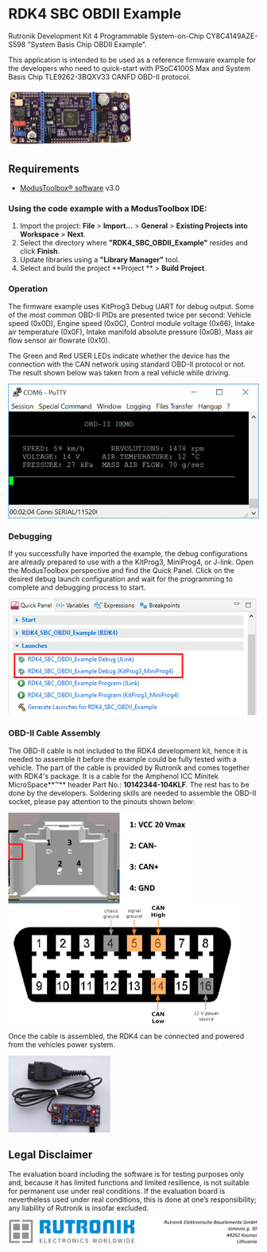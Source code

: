 # RDK4 SBC OBDII Example

Rutronik Development Kit 4 Programmable System-on-Chip CY8C4149AZE-S598 "System Basis Chip OBDII Example". 

This application is intended to be used as a reference firmware example for the developers who need to quick-start with PSoC4100S Max and System Basis Chip TLE9262-3BQXV33 CANFD OBD-II protocol.

 <img src="images/rdk4_top.jpg" style="zoom:25%;" />

## Requirements

- [ModusToolbox® software](https://www.infineon.com/cms/en/design-support/tools/sdk/modustoolbox-software/) v3.0

### Using the code example with a ModusToolbox IDE:

1. Import the project: **File** > **Import...** > **General** > **Existing Projects into Workspace** > **Next**.
2. Select the directory where **"RDK4_SBC_OBDII_Example"** resides and click  **Finish**.
3. Update libraries using  a **"Library Manager"** tool.
4. Select and build the project **Project ** > **Build Project**.

### Operation

The firmware example uses KitProg3 Debug UART for debug output. Some of the most common OBD-II PIDs are presented twice per second: Vehicle speed (0x0D), Engine speed (0x0C), Control module voltage (0x66), Intake air temperature (0x0F), Intake manifold absolute pressure (0x0B), Mass air flow sensor air flowrate (0x10). 

The Green and Red USER LEDs indicate whether the device has the connection with the CAN network using standard OBD-II  protocol or not. The result shown below was taken from a real vehicle while driving. 

<img src="images/debug_output.png" style="zoom:100%;" />

### Debugging

If you successfully have imported the example, the debug configurations are already prepared to use with a the KitProg3, MiniProg4, or J-link. Open the ModusToolbox perspective and find the Quick Panel. Click on the desired debug launch configuration and wait for the programming to complete and debugging process to start.

<img src="images/debug_launch.png" style="zoom:100%;" />

### OBD-II Cable Assembly

The OBD-II cable is not included to the RDK4 development kit, hence it is needed to assemble it before the example could be fully tested with a vehicle. The part of the cable is provided by Rutronik and comes together with RDK4's package. It is a cable for the Amphenol ICC Minitek MicroSpace**™** header Part No.: **10142344-104KLF**. The rest has to be done by the developers. Soldering skills are needed to assemble the OBD-II socket, please pay attention to the pinouts shown below:

<img src="images/CAN_pinout.png" style="zoom:70%;" /> <img src="images/obd2_socket.png" style="zoom:50%;" />

Once the cable is assembled, the RDK4 can be connected and powered from the vehicles power system.  

<img src="images/obd2_cable.jpg" style="zoom:20%;" />

## Legal Disclaimer

The evaluation board including the software is for testing purposes only and, because it has limited functions and limited resilience, is not suitable for permanent use under real conditions. If the evaluation board is nevertheless used under real conditions, this is done at one’s responsibility; any liability of Rutronik is insofar excluded. 

<img src="images/rutronik_origin_kaunas.png" style="zoom:50%;" />



